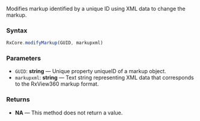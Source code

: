 Modifies markup identified by a unique ID using XML data to change the markup.

### Syntax

```typescript
RxCore.modifyMarkup(GUID, markupxml)
```

### Parameters

- `GUID`: **string** — Unique property uniqueID of a markup object.
- `markupxml`: **string** — Text string representing XML data that corresponds to the RxView360 markup format.

### Returns

- **NA** — This method does not return a value.